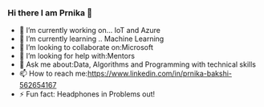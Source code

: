 ### Hi there I am Prnika 👋



- 🔭 I’m currently working on... IoT and Azure 
- 🌱 I’m currently learning .. Machine Learning 
- 👯 I’m looking to collaborate on:Microsoft 
- 🤔 I’m looking for help with:Mentors
- 💬 Ask me about:Data, Algorithms and Programming with technical skills
- 📫 How to reach me:https://www.linkedin.com/in/prnika-bakshi-562654167
- ⚡ Fun fact: Headphones in Problems out! 
